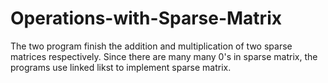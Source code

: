 # Operations-with-Sparse-Matrix
The two program finish the addition and multiplication of two sparse matrices respectively. Since there are many many 0's in sparse matrix, the programs use linked likst to implement sparse matrix.

